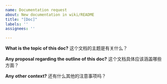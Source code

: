 ```yaml
---
name: Documentation request
about: New documentation in wiki/README
title: "[Doc]"
labels: ''
assignees: ''

---
```


**What is the topic of this doc?**
这个文档的主题是有关什么？

**Any proposal regarding the outline of this doc?**
这个文档具体应该涵盖哪些方面？

**Any other context?**
还有什么其他的注意事项吗？
